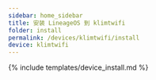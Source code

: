 ```yaml
---
sidebar: home_sidebar
title: 安装 LineageOS 到 klimtwifi
folder: install
permalink: /devices/klimtwifi/install
device: klimtwifi
---
```

{% include templates/device_install.md %}
